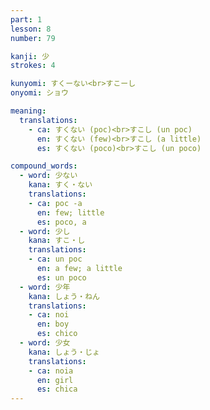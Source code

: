 ```yaml
---
part: 1
lesson: 8
number: 79

kanji: 少
strokes: 4

kunyomi: すくーない<br>すこーし
onyomi: ショウ

meaning:
  translations:
    - ca: すくない (poc)<br>すこし (un poc)
      en: すくない (few)<br>すこし (a little)
      es: すくない (poco)<br>すこし (un poco)

compound_words:
  - word: 少ない
    kana: すく・ない
    translations:
    - ca: poc -a
      en: few; little
      es: poco, a
  - word: 少し
    kana: すこ・し
    translations:
    - ca: un poc
      en: a few; a little
      es: un poco
  - word: 少年
    kana: しょう・ねん
    translations:
    - ca: noi
      en: boy
      es: chico
  - word: 少女
    kana: しょう・じょ
    translations:
    - ca: noia
      en: girl
      es: chica
---
```

